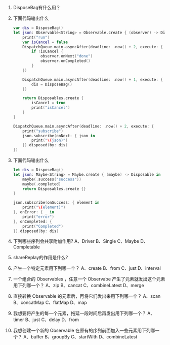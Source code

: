 1. DisposeBag有什么用？
1. 下面代码输出什么
    ```swift
    var dis = DisposeBag()
    let json: Observable<String> = Observable.create { (observer) -> Disposable in
        print("run")
        var isCancel = false
        DispatchQueue.main.asyncAfter(deadline: .now() + 2, execute: {
            if !isCancel {
                observer.onNext("done")
                observer.onCompleted()
            }
        })

        DispatchQueue.main.asyncAfter(deadline: .now() + 1, execute: {
            dis = DisposeBag()
        })

        return Disposables.create {
            isCancel = true
            print("isCancel")
        }
    }

    DispatchQueue.main.asyncAfter(deadline: .now() + 2, execute: {
        print("subscribe")
        json.subscribe(onNext: { json in
            print("\(json)")
        }).disposed(by: dis)
    })
    ```

1. 下面代码输出什么
    ```swift
    let dis = DisposeBag()
    let json: Maybe<String> = Maybe.create { (maybe) -> Disposable in
        maybe(.success("success"))
        maybe(.completed)
        return Disposables.create {}
    }

    json.subscribe(onSuccess: { element in
        print("\(element)")
    }, onError: { _ in
        print("error")
    }, onCompleted: {
        print("Completed")
    }).disposed(by: dis)
    ```
    
1. 下列哪些序列会共享附加作用?
A、Driver
B、Single
C、Maybe
D、Completable

1. shareReplay的作用是什么?

1. 产生一个特定元素用下列哪一个？
A、create
B、from
C、just
D、interval

1. 一个组合的 Observables ，任意一个 Observabe 产生了元素就发出这个元素用下列哪一个？
A、zip
B、cancat
C、combineLatest
D、merge

1. 直接转换 Observable 的元素后，再将它们发出来用下列哪一个？
A、scan
B、concatMap
C、flatMap
D、map

1. 我想要将产生的每一个元素，拖延一段时间后再发出用下列哪一个？
A、timer
B、just
C、delay
D、from

1. 我想创建一个新的 Observable 在原有的序列前面加入一些元素用下列哪一个？
A、buffer
B、groupBy
C、startWith
D、combineLatest
